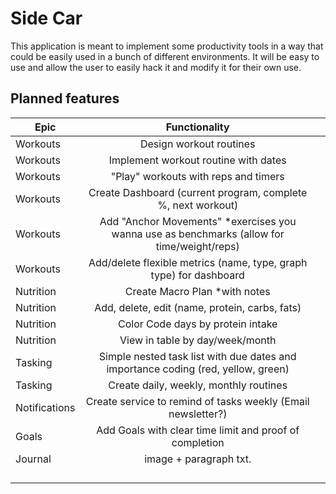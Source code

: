 # Side Car

This application is meant to implement some productivity tools in a way that could be easily used in a bunch of different environments. It will be easy to use and allow the user to easily hack it and modify it for their own use.

## Planned features

| Epic          |                        Functionality                         |      |
| ------------- | :----------------------------------------------------------: | ---- |
| Workouts      |                   Design workout routines                    |      |
| Workouts      |             Implement workout routine with dates             |      |
| Workouts      |             "Play" workouts with reps and timers             |      |
| Workouts      | Create Dashboard (current program, complete %, next workout) |      |
| Workouts      | Add "Anchor Movements" *exercises you wanna use as benchmarks (allow for time/weight/reps) |      |
| Workouts      | Add/delete flexible metrics (name, type, graph type) for dashboard |      |
| Nutrition     |                Create Macro Plan *with notes                 |      |
| Nutrition     |        Add, delete, edit (name, protein, carbs, fats)        |      |
| Nutrition     |              Color Code days by protein intake               |      |
| Nutrition     |               View in table by day/week/month                |      |
| Tasking       | Simple nested task list with due dates and importance coding (red, yellow, green) |      |
| Tasking       |            Create daily, weekly, monthly routines            |      |
| Notifications | Create service to remind of tasks weekly (Email newsletter?) |      |
| Goals         |   Add Goals with clear time limit and proof of completion    |      |
| Journal       |                    image + paragraph txt.                    |      |
|               |                                                              |      |
|               |                                                              |      |
|               |                                                              |      |
|               |                                                              |      |

